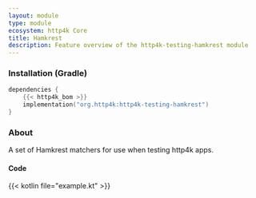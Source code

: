 ```yaml
---
layout: module
type: module
ecosystem: http4k Core
title: Hamkrest
description: Feature overview of the http4k-testing-hamkrest module
---
```



### Installation (Gradle)

```kotlin
dependencies {
    {{< http4k_bom >}}
    implementation("org.http4k:http4k-testing-hamkrest")
}
```

### About

A set of Hamkrest matchers for use when testing http4k apps.

#### Code

{{< kotlin file="example.kt" >}}

[http4k]: https://http4k.org
